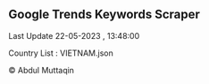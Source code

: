 

## Google Trends Keywords Scraper 
 
Last Update 22-05-2023 , 13:48:00

Country List :
VIETNAM.json



© Abdul Muttaqin 
